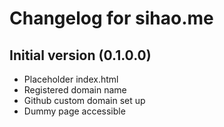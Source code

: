 # Changelog for sihao.me

## Initial version (0.1.0.0)

- Placeholder index.html
- Registered domain name
- Github custom domain set up
- Dummy page accessible
